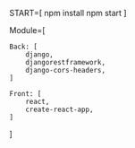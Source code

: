 START=[
    npm install
    npm start
]

Module=[
    
    Back: [
        django, 
        djangorestframework,
        django-cors-headers,
    ]

    Front: [
        react,
        create-react-app,
    ]

]